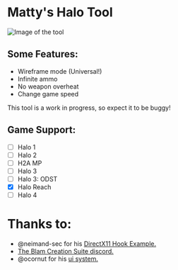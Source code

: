# Matty's Halo Tool

![Image of the tool](https://i.imgur.com/tHymOF2.png)

## Some Features:
* Wireframe mode (Universal!)
* Infinite ammo
* No weapon overheat
* Change game speed


This tool is a work in progress, so expect it to be buggy!

## Game Support:
- [ ] Halo 1
- [ ] Halo 2
- [ ] H2A MP
- [ ] Halo 3
- [ ] Halo 3: ODST
- [x] Halo Reach
- [ ] Halo 4

# Thanks to:
* @neimand-sec for his [DirectX11 Hook Example.](https://github.com/niemand-sec/DirectX11Hook)
* [The Blam Creation Suite discord.](https://discord.gg/ksvhEQD)
* @ocornut for his [ui system.](https://github.com/ocornut/imgui)
